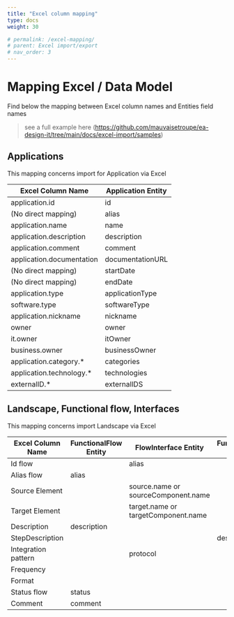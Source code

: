 ```yaml
---
title: "Excel column mapping"
type: docs
weight: 30

# permalink: /excel-mapping/
# parent: Excel import/export
# nav_order: 3
---
```


# Mapping Excel / Data Model

Find below the mapping between Excel column names and Entities field names

> see a full example here (https://github.com/mauvaisetroupe/ea-design-it/tree/main/docs/excel-import/samples)

## Applications

This mapping concerns import for Application via Excel


| Excel Column Name       | Application Entity |
|-------------------------|--------------------|
| application.id          | id                 |
| (No direct mapping)     | alias              |
| application.name        | name               |
| application.description | description        |
| application.comment     | comment            |
| application.documentation| documentationURL  |
| (No direct mapping)     | startDate          |
| (No direct mapping)     | endDate            |
| application.type        | applicationType    |
| software.type           | softwareType       |
| application.nickname    | nickname           |
| owner                   | owner              |
| it.owner                | itOwner            |
| business.owner          | businessOwner      |
| application.category.*  | categories         |
| application.technology.*| technologies        |
| externalID.*            | externalIDS        |



## Landscape, Functional flow, Interfaces 

This mapping concerns import Landscape via Excel


| Excel Column Name            | FunctionalFlow Entity| FlowInterface Entity  | FunctionalFlowStep Entity |
|------------------------------|----------------------|-----------------------|-----------------------|
| Id flow                      |                      | alias                 |                       |
| Alias flow                   | alias                |                       |                       |
| Source Element               |                      | source.name or sourceComponent.name |         |
| Target Element               |                      | target.name or targetComponent.name |         |
| Description                  | description          |                       |                       |
| StepDescription              |                      |                       | description           |
| Integration pattern          |                      | protocol              |                       |
| Frequency                    |                      |                       |                       |
| Format                       |                      |                       |                       |
| Status flow                  | status               |                       |                       |
| Comment                      | comment              |                       |                       |



